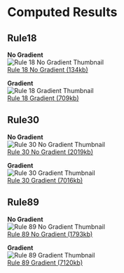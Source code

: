 Computed Results
================

Rule18
------
**No Gradient**  
![Rule 18 No Gradient Thumbnail](http://static.iminlikewithyou.com/backend/ec/week0001/cwh/rule18thumb.png)  
[Rule 18 No Gradient (134kb)](http://static.iminlikewithyou.com/backend/ec/week0001/cwh/rule18.png)  

**Gradient**  
![Rule 18 Gradient Thumbnail](http://static.iminlikewithyou.com/backend/ec/week0001/cwh/rule18gradientthumb.png)  
[Rule 18 Gradient (709kb)](http://static.iminlikewithyou.com/backend/ec/week0001/cwh/rule18gradient.png)  

Rule30
------
**No Gradient**  
![Rule 30 No Gradient Thumbnail](http://static.iminlikewithyou.com/backend/ec/week0001/cwh/rule30thumb.png)  
[Rule 30 No Gradient (2019kb)](http://static.iminlikewithyou.com/backend/ec/week0001/cwh/rule30.png)  

**Gradient**  
![Rule 30 Gradient Thumbnail](http://static.iminlikewithyou.com/backend/ec/week0001/cwh/rule30gradientthumb.png)  
[Rule 30 Gradient (7016kb)](http://static.iminlikewithyou.com/backend/ec/week0001/cwh/rule30gradient.png)  

Rule89
------
**No Gradient**  
![Rule 89 No Gradient Thumbnail](http://static.iminlikewithyou.com/backend/ec/week0001/cwh/rule89thumb.png)  
[Rule 89 No Gradient (1793kb)](http://static.iminlikewithyou.com/backend/ec/week0001/cwh/rule89.png)  

**Gradient**  
![Rule 89 Gradient Thumbnail](http://static.iminlikewithyou.com/backend/ec/week0001/cwh/rule89gradientthumb.png)  
[Rule 89 Gradient (7120kb)](http://static.iminlikewithyou.com/backend/ec/week0001/cwh/rule89gradient.png)  
